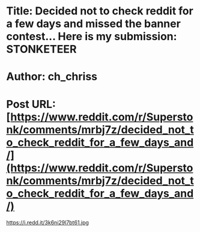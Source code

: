 # Title: Decided not to check reddit for a few days and missed the banner contest... Here is my submission: STONKETEER
# Author: ch_chriss
# Post URL: [https://www.reddit.com/r/Superstonk/comments/mrbj7z/decided_not_to_check_reddit_for_a_few_days_and/](https://www.reddit.com/r/Superstonk/comments/mrbj7z/decided_not_to_check_reddit_for_a_few_days_and/)


https://i.redd.it/3k6ni29l7bt61.jpg